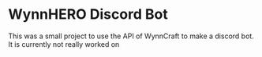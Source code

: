 # WynnHERO Discord Bot

This was a small project to use the API of WynnCraft to make a discord bot. It is currently not really worked on
